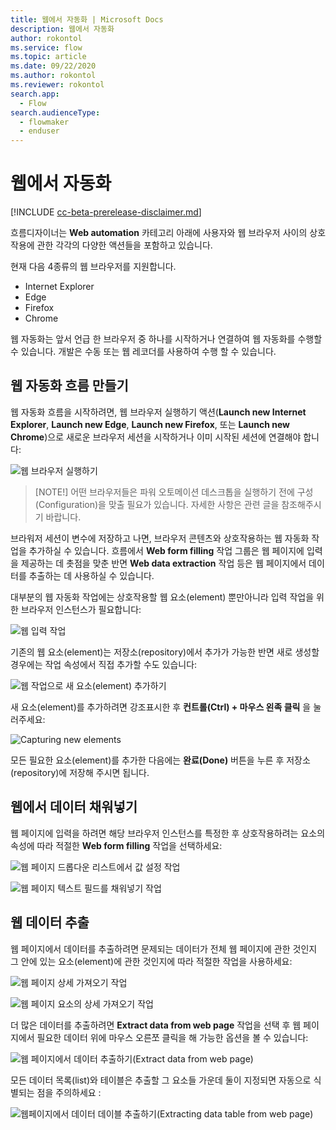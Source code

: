 ```yaml
---
title: 웹에서 자동화 | Microsoft Docs
description: 웹에서 자동화
author: rokontol
ms.service: flow
ms.topic: article
ms.date: 09/22/2020
ms.author: rokontol
ms.reviewer: rokontol
search.app: 
  - Flow
search.audienceType: 
  - flowmaker
  - enduser
---
```


# 웹에서 자동화

[!INCLUDE [cc-beta-prerelease-disclaimer.md](../../includes/cc-beta-prerelease-disclaimer.md)]

흐름디자이너는 **Web automation** 카테고리 아래에 사용자와 웹 브라우저 사이의 상호작용에 관한 각각의 다양한 액션들을 포함하고 있습니다.

현재 다음 4종류의 웹 브라우저를 지원합니다.

* Internet Explorer
* Edge
* Firefox
* Chrome

웹 자동화는 앞서 언급 한 브라우저 중 하나를 시작하거나 연결하여 웹 자동화를 수행할 수 있습니다. 개발은 수동 또는 웹 레코더를 사용하여 수행 할 수 있습니다.

## 웹 자동화 흐름 만들기

웹 자동화 흐름을 시작하려면, 웹 브라우저 실행하기 액션(**Launch new Internet Explorer**, **Launch new Edge**, **Launch new Firefox**, 또는 **Launch new Chrome**)으로 새로운 브라우저 세션을 시작하거나 이미 시작된 세션에 연결해야 합니다:

![웹 브라우저 실행하기](.\media\web-automation\launch-web-browser-action.png)

> [NOTE!]
> 어떤 브라우저들은 파워 오토메이션 데스크톱을 실행하기 전에 구성(Configuration)을 맞출 필요가 있습니다. 자세한 사항은 관련 글을 참조해주시기 바랍니다.

브라워저 세션이 변수에 저장하고 나면, 브라우저 콘텐츠와 상호작용하는 웹 자동화 작업을 추가하실 수 있습니다. 흐름에서 **Web form filling** 작업 그룹은 웹 페이지에 입력을 제공하는 데 촛점을 맞춘 반면 **Web data extraction** 작업 등은 웹 페이지에서 데이터를 추출하는 데 사용하실 수 있습니다.

대부분의 웹 자동화 작업에는 상호작용할 웹 요소(element) 뿐만아니라 입력 작업을 위한 브라우저 인스턴스가 필요합니다:

![웹 입력 작업](.\media\web-automation\web-action-inputs.png)

기존의 웹 요소(element)는 저장소(repository)에서 추가가 가능한 반면 새로 생성할 경우에는 작업 속성에서 직접 추가할 수도 있습니다:

![웹 작업으로 새 요소(element) 추가하기](.\media\web-automation\adding-new-elements-through-a-web-action.png)

새 요소(element)를 추가하려면 강조표시한 후 **컨트롤(Ctrl) + 마우스 왼족 클릭** 을 눌러주세요:

![Capturing new elements](.\media\web-automation\capturing-new-elements.png)

모든 필요한 요소(element)를 추가한 다음에는 **완료(Done)** 버튼을 누른 후 저장소(repository)에 저장해 주시면 됩니다.

## 웹에서 데이터 채워넣기

웹 페이지에 입력을 하려면 해당 브라우저 인스턴스를 특정한 후 상호작용하려는 요소의 속성에 따라 적절한 **Web form filling** 작업을 선택하세요:

![웹 페이지 드롭다운 리스트에서 값 설정 작업](.\media\web-automation\set-drop-down-list-value-on-web-page-action.png)

![웹 페이지 텍스트 필드를 채워넣기 작업](.\media\web-automation\populate-text-field-on-web-page-action.png)

## 웹 데이터 추출

웹 페이지에서 데이터를 추출하려면 문제되는 데이터가 전체 웹 페이지에 관한 것인지 그 안에 있는 요소(element)에 관한 것인지에 따라 적절한 작업을 사용하세요:

![웹 페이지 상세 가져오기 작업](.\media\web-automation\get-details-of-web-page-action.png)

![웹 페이지 요소의 상세 가져오기 작업](.\media\web-automation\get-details-of-element-on-web-page-action.png)

더 많은 데이터를 추출하려면 **Extract data from web page** 작업을 선택 후 웹 페이지에서 필요한 데이터 위에 마우스 오른쪼 클릭을 해 가능한 옵션을 볼 수 있습니다:

![웹 페이지에서 데이터 추출하기(Extract data from web page)](.\media\web-automation\extracting-data-from-web-page.png)

모든 데이터 목록(list)와 테이블은 추출할 그 요소들 가운데 둘이 지정되면 자동으로 식별되는 점을 주의하세요
:

![웹페이지에서 데이터 데이블 추출하기(Extracting data table from web page)](.\media\web-automation\extracting-data-table-from-web-page.png)
